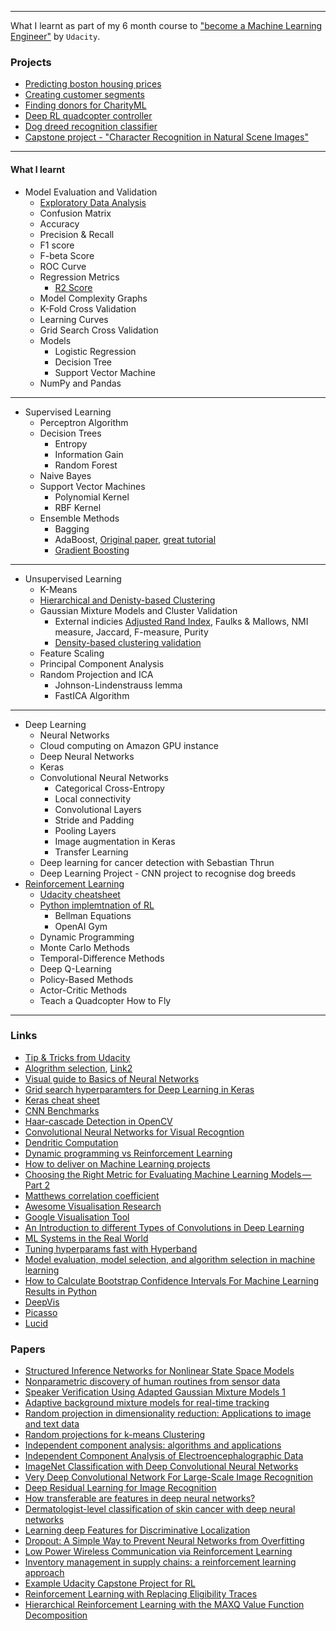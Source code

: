 ---

What I learnt as part of my 6 month course to ["become a Machine Learning Engineer"](https://www.udacity.com/course/machine-learning-engineer-nanodegree--nd009t) by `Udacity`. 

### Projects
* [Predicting boston housing prices](boston_housing/)
* [Creating customer segments](customer_segments)
* [Finding donors for CharityML](finding_donors)
* [Deep RL quadcopter controller](quadcopter_project)
* [Dog dreed recognition classifier](dog_app)
* [Capstone project - "Character Recognition in Natural Scene Images"](capstone_project)

***

####  What I learnt

* Model Evaluation and Validation
  * [Exploratory Data Analysis](https://www.kaggle.com/ekami66/detailed-exploratory-data-analysis-with-python)
  * Confusion Matrix
  * Accuracy
  * Precision & Recall
  * F1 score
  * F-beta Score
  * ROC Curve
  * Regression Metrics
    * [R2 Score](http://blog.minitab.com/blog/adventures-in-statistics-2/multiple-regession-analysis-use-adjusted-r-squared-and-predicted-r-squared-to-include-the-correct-number-of-variables)
  * Model Complexity Graphs
  * K-Fold Cross Validation
  * Learning Curves
  * Grid Search Cross Validation
  * Models
    * Logistic Regression
    * Decision Tree
    * Support Vector Machine
  * NumPy and Pandas

***

* Supervised Learning
  * Perceptron Algorithm
  * Decision Trees
    * Entropy
    * Information Gain
    * Random Forest
  * Naive Bayes
  * Support Vector Machines
    * Polynomial Kernel
    * RBF Kernel
  * Ensemble Methods
    * Bagging
    * AdaBoost, [Original paper](https://cseweb.ucsd.edu/~yfreund/papers/IntroToBoosting.pdf), [great tutorial](http://rob.schapire.net/papers/explaining-adaboost.pdf)
    * [Gradient Boosting](http://blog.kaggle.com/2017/01/23/a-kaggle-master-explains-gradient-boosting/)

***

* Unsupervised Learning
    * K-Means
    * [Hierarchical and Denisty-based Clustering](https://pages.cpsc.ucalgary.ca/~mahanti/papers/clustering.pdf)
    * Gaussian Mixture Models and Cluster Validation
      * External indicies [Adjusted Rand Index](http://faculty.washington.edu/kayee/pca/supp.pdf), Faulks & Mallows, NMI measure, Jaccard, F-measure, Purity
      * [Density-based clustering validation](http://citeseerx.ist.psu.edu/viewdoc/download;jsessionid=83C3BD5E078B1444CB26E243975507E1?doi=10.1.1.707.9034&rep=rep1&type=pdf)
    * Feature Scaling
    * Principal Component Analysis
    * Random Projection and ICA
       * Johnson-Lindenstrauss lemma
       * FastICA Algorithm

***

* Deep Learning
    * Neural Networks
    * Cloud computing on Amazon GPU instance
    * Deep Neural Networks
    * Keras
    * Convolutional Neural Networks
       * Categorical Cross-Entropy
       * Local connectivity
       * Convolutional Layers
       * Stride and Padding
       * Pooling Layers
       * Image augmentation in Keras
       * Transfer Learning
    * Deep learning for cancer detection with Sebastian Thrun
    * Deep Learning Project - CNN project to recognise dog breeds 
* [Reinforcement Learning](https://s3-us-west-1.amazonaws.com/udacity-drlnd/bookdraft2018.pdf)
    * [Udacity cheatsheet](https://github.com/udacity/rl-cheatsheet/blob/master/cheatsheet.pdf)
    * [Python implemtnation of RL](https://github.com/ShangtongZhang/reinforcement-learning-an-introduction)
       * Bellman Equations 
       * OpenAI Gym
    * Dynamic Programming
    * Monte Carlo Methods
    * Temporal-Difference Methods
    * Deep Q-Learning
    * Policy-Based Methods
    * Actor-Critic Methods
    * Teach a Quadcopter How to Fly

***

### Links
* [Tip & Tricks from Udacity](https://github.com/machinelearningnanodegree/MLND/wiki/Tips-and-Tricks)
* [Alogrithm selection](https://docs.microsoft.com/en-us/azure/machine-learning/studio/algorithm-choice), [Link2](https://blogs.sas.com/content/subconsciousmusings/2017/04/12/machine-learning-algorithm-use/)
* [Visual guide to Basics of Neural Networks](http://jalammar.github.io/visual-interactive-guide-basics-neural-networks/)
* [Grid search hyperparamters for Deep Learning in Keras](https://machinelearningmastery.com/grid-search-hyperparameters-deep-learning-models-python-keras/)
* [Keras cheat sheet](https://s3.amazonaws.com/assets.datacamp.com/blog_assets/Keras_Cheat_Sheet_Python.pdf)
* [CNN Benchmarks](https://github.com/jcjohnson/cnn-benchmarks)
* [Haar-cascade Detection in OpenCV](https://docs.opencv.org/trunk/d7/d8b/tutorial_py_face_detection.html)
* [Convolutional Neural Networks for Visual Recogntion](http://cs231n.github.io/neural-networks-1/#actfun)
* [Dendritic Computation](https://neurophysics.ucsd.edu/courses/physics_171/annurev.neuro.28.061604.135703.pdf)
* [Dynamic programming vs Reinforcement Learning](https://viktorqvarfordt.com/notes/rl/)
* [How to deliver on Machine Learning projects](https://blog.insightdatascience.com/how-to-deliver-on-machine-learning-projects-c8d82ce642b0)
* [Choosing the Right Metric for Evaluating Machine Learning Models — Part 2](https://medium.com/usf-msds/choosing-the-right-metric-for-evaluating-machine-learning-models-part-2-86d5649a5428)
* [Matthews correlation coefficient](https://scikitlearn.org/stable/modules/generated/sklearn.metrics.matthews_corrcoef.html)
* [Awesome Visualisation Research](https://github.com/mathisonian/awesome-visualization-research)
* [Google Visualisation Tool](https://ai.googleblog.com/2017/07/facets-open-source-visualization-tool.html)
* [An Introduction to different Types of Convolutions in Deep Learning](https://towardsdatascience.com/types-of-convolutions-in-deep-learning-717013397f4d)
* [ML Systems in the Real World](https://developers.google.com/machine-learning/crash-course/real-world-guidelines)
* [Tuning hyperparams fast with Hyperband](http://fastml.com/tuning-hyperparams-fast-with-hyperband/)
* [Model evaluation, model selection, and algorithm selection in machine learning](https://sebastianraschka.com/blog/2018/model-evaluation-selection-part4.html)
* [How to Calculate Bootstrap Confidence Intervals For Machine Learning Results in Python](https://machinelearningmastery.com/calculate-bootstrap-confidence-intervals-machine-learning-results-python/)
* [DeepVis](https://github.com/yosinski/deep-visualization-toolbox)
* [Picasso](https://medium.com/merantix/picasso-a-free-open-source-visualizer-for-cnns-d8ed3a35cfc5)
* [Lucid](https://github.com/tensorflow/lucid)

### Papers
* [Structured Inference Networks for Nonlinear State Space Models](https://arxiv.org/pdf/1609.09869.pdf)
* [Nonparametric discovery of human routines from sensor data](http://citeseerx.ist.psu.edu/viewdoc/download?doi=10.1.1.681.3152&rep=rep1&type=pdf)
* [Speaker Verification Using Adapted Gaussian
Mixture Models 1](http://citeseerx.ist.psu.edu/viewdoc/download?doi=10.1.1.117.338&rep=rep1&type=pdf)
* [Adaptive background mixture models for real-time tracking](http://www.ai.mit.edu/projects/vsam/Publications/stauffer_cvpr98_track.pdf)
* [Random projection in dimensionality reduction: Applications to image and text data](http://citeseerx.ist.psu.edu/viewdoc/download?doi=10.1.1.76.8124&rep=rep1&type=pdf)
* [Random projections for k-means Clustering](https://papers.nips.cc/paper/3901-random-projections-for-k-means-clustering.pdf)
* [Independent component analysis: algorithms and applications](http://citeseerx.ist.psu.edu/viewdoc/download?doi=10.1.1.322.679&rep=rep1&type=pdf)
* [Independent Component Analysis of Electroencephalographic Data](http://papers.nips.cc/paper/1091-independent-component-analysis-of-electroencephalographic-data.pdf)
* [ImageNet Classification with Deep Convolutional
Neural Networks](http://papers.nips.cc/paper/4824-imagenet-classification-with-deep-convolutional-neural-networks.pdf)
* [Very Deep Convolutional Network For Large-Scale Image Recognition](https://arxiv.org/pdf/1409.1556.pdf)
* [Deep Residual Learning for Image Recognition](https://arxiv.org/pdf/1512.03385v1.pdf)
* [How transferable are features in deep neural networks?](https://arxiv.org/pdf/1411.1792.pdf)
* [Dermatologist-level classification of skin cancer with deep neural networks](https://www.nature.com/articles/nature21056.epdf)
* [Learning deep Features for Discriminative Localization](http://cnnlocalization.csail.mit.edu/Zhou_Learning_Deep_Features_CVPR_2016_paper.pdf)
* [Dropout: A Simple Way to Prevent Neural Networks from
Overfitting](https://www.cs.toronto.edu/~hinton/absps/JMLRdropout.pdf)
* [Low Power Wireless Communication via
Reinforcement Learning ](https://papers.nips.cc/paper/1740-low-power-wireless-communication-via-reinforcement-learning.pdf)
* [Inventory management in supply chains:
a reinforcement learning approach](http://read.pudn.com/downloads142/sourcecode/others/617477/inventory%20supply%20chain/04051310570412465(1).pdf)
* [Example Udacity Capstone Project for RL](https://github.com/ucaiado/QLearning_Trading)
* [Reinforcement Learning with Replacing Eligibility Traces](http://www-anw.cs.umass.edu/legacy/pubs/1995_96/singh_s_ML96.pdf)
* [Hierarchical Reinforcement Learning with the MAXQ Value
Function Decomposition](https://arxiv.org/pdf/cs/9905014.pdf)
